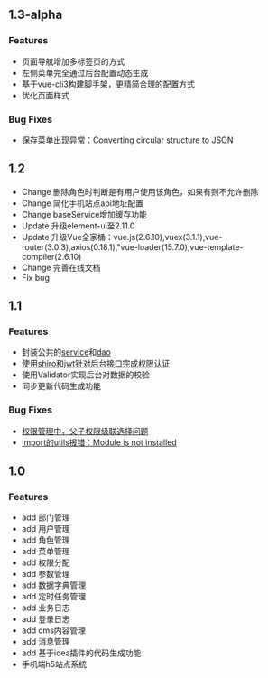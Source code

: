 
## 1.3-alpha
### Features
- 页面导航增加多标签页的方式
- 左侧菜单完全通过后台配置动态生成
- 基于vue-cli3构建脚手架，更精简合理的配置方式
- 优化页面样式

### Bug Fixes
- 保存菜单出现异常：Converting circular structure to JSON

## 1.2 

- Change 删除角色时判断是有用户使用该角色，如果有则不允许删除
- Change 简化手机站点api地址配置
- Change baseService增加缓存功能
- Update 升级element-ui至2.11.0
- Update 升级Vue全家桶：vue.js(2.6.10),vuex(3.1.1),vue-router(3.0.3),axios(0.18.1),"vue-loader(15.7.0),vue-template-compiler(2.6.10)
- Change 完善在线文档
- Fix bug

## 1.1
### Features
- 封装公共的[service](https://github.com/enilu/web-flash/issues/11)和[dao](https://github.com/enilu/web-flash/issues/9)
- [使用shiro和jwt针对后台接口完成权限认证](https://github.com/enilu/web-flash/issues/15)
- 使用Validator实现后台对数据的校验
- 同步更新代码生成功能
### Bug Fixes
- [权限管理中，父子权限级联选择问题](https://github.com/enilu/web-flash/issues/14)
- [import的utils报错：Module is not installed ](https://github.com/enilu/web-flash/issues/6)

## 1.0
### Features
- add 部门管理
- add 用户管理
- add 角色管理
- add 菜单管理
- add 权限分配
- add 参数管理
- add 数据字典管理
- add 定时任务管理
- add 业务日志
- add 登录日志
- add cms内容管理
- add 消息管理
- add 基于idea插件的代码生成功能
- 手机端h5站点系统

